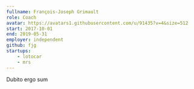 ```yaml
---
fullname: François-Joseph Grimault
role: Coach
avatar: https://avatars1.githubusercontent.com/u/91435?v=4&size=512
start: 2017-10-01
end: 2019-05-31
employer: independent
github: fjg
startups:
    - lotocar
    - mrs
---
```


Dubito ergo sum

